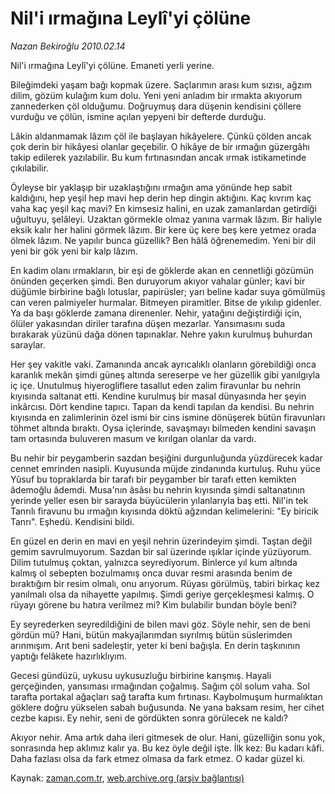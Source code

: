 # Nil'i ırmağına Leylî'yi çölüne

*Nazan Bekiroğlu 2010.02.14*

<tr><td class="metin" colspan="2" style="padding-top: 20px; padding-left: 5px; ">Nil'i ırmağına Leylî'yi çölüne. Emaneti yerli yerine.</td></tr><tr><td class="metin" colspan="2" style="padding-top: 20px; padding-left: 5px; "><p>Bileğimdeki yaşam bağı kopmak üzere. Saçlarımın arası kum sızısı, ağzım dilim, gözüm kulağım kum dolu. Yeni yeni anladım bir ırmakta akıyorum zannederken çöl olduğumu. Doğruymuş dara düşenin kendisini çöllere vurduğu ve çölün, ismine açılan yepyeni bir defterde durduğu.
<p>Lâkin aldanmamak lâzım çöl ile başlayan hikâyelere. Çünkü çölden ancak çok derin bir hikâyesi olanlar geçebilir. O hikâye de bir ırmağın güzergâhı takip edilerek yazılabilir. Bu kum fırtınasından ancak ırmak istikametinde çıkılabilir.
<p>Öyleyse bir yaklaşıp bir uzaklaştığını ırmağın ama yönünde hep sabit kaldığını, hep yeşil hep mavi hep derin hep dingin aktığını. Kaç kıvrım kaç vaha kaç yeşil kaç mavi? En kimsesiz halini, en uzak zamanlardan getirdiği uğultuyu, şelâleyi. Uzaktan görmekle olmaz yanına varmak lâzım. Bir haliyle eksik kalır her halini görmek lâzım. Bir kere üç kere beş kere yetmez orada ölmek lâzım. Ne yapılır bunca güzellik? Ben hâlâ öğrenemedim. Yeni bir dil yeni bir gök yeni bir kalp lâzım.
<p>En kadim olanı ırmakların, bir eşi de göklerde akan en cennetliği gözümün önünden geçerken şimdi. Ben duruyorum akıyor vahalar günler; kavi bir düğümle birbirine bağlı lotuslar, papirüsler; yarı beline kadar suya gömülmüş can veren palmiyeler hurmalar. Bitmeyen piramitler. Bitse de yıkılıp gidenler. Ya da başı göklerde zamana direnenler. Nehir, yatağını değiştirdiği için, ölüler yakasından diriler tarafına düşen mezarlar. Yansımasını suda bırakarak yüzünü dağa dönen tapınaklar. Nehre yakın kurulmuş buhurdan saraylar.
<p>Her şey vakitle vaki. Zamanında ancak ayrıcalıklı olanların görebildiği onca karanlık mekân şimdi güneş altında sereserpe ve her güzellik gibi yanılgıyla iç içe. Unutulmuş hiyerogliflere tasallut eden zalim firavunlar bu nehrin kıyısında saltanat etti. Kendine kurulmuş bir masal dünyasında her şeyin inkârcısı. Dört kendine tapıcı. Tapan da kendi tapılan da kendisi. Bu nehrin kıyısında en zalimlerinin özel ismi bir cins ismine dönüşerek bütün firavunları töhmet altında bıraktı. Oysa içlerinde, savaşmayı bilmeden kendini savaşın tam ortasında buluveren masum ve kırılgan olanlar da vardı.
<p>Bu nehir bir peygamberin sazdan beşiğini durgunluğunda yüzdürecek kadar cennet emrinden nasipli. Kuyusunda müjde zindanında kurtuluş. Ruhu yüce Yûsuf bu topraklarda bir tarafı bir peygamber bir tarafı etten kemikten âdemoğlu âdemdi. Musa'nın âsâsı bu nehrin kıyısında şimdi saltanatının yerinde yeller esen bir sarayda büyücülerin yılanlarıyla baş etti. Nil'in tek Tanrılı firavunu bu ırmağın kıyısında döktü ağzından kelimelerini: "Ey biricik Tanrı". Eşhedü. Kendisini bildi.
<p>En güzel en derin en mavi en yeşil nehrin üzerindeyim şimdi. Taştan değil gemim savrulmuyorum. Sazdan bir sal üzerinde ışıklar içinde yüzüyorum. Dilim tutulmuş çoktan, yalnızca seyrediyorum. Binlerce yıl kum altında kalmış ol sebepten bozulmamış onca duvar resmi arasında benim de bıraktığım bir resim olmalı, onu arıyorum. Rüyası görülmüş, tabiri birkaç kez yanılmalı olsa da nihayette yapılmış. Şimdi geriye gerçekleşmesi kalmış. O rüyayı görene bu hatıra verilmez mi? Kim bulabilir bundan böyle beni?
<p>Ey seyrederken seyredildiğini de bilen mavi göz. Söyle nehir, sen de beni gördün mü? Hani, bütün makyajlarımdan sıyrılmış bütün süslerimden arınmışım. Arıt beni sadeleştir, yeter ki beni bağışla. En derin taşkınının yaptığı felâkete hazırlıklıyım.
<p>Gecesi gündüzü, uykusu uykusuzluğu birbirine karışmış. Hayali gerçeğinden, yansıması ırmağından çoğalmış. Sağım çöl solum vaha. Sol tarafta portakal ağaçları sağ tarafta kum fırtınası. Kaybolmuşum hurmalıktan göklere doğru yükselen sabah buğusunda. Ne yana baksam resim, her cihet cezbe kapısı. Ey nehir, seni de gördükten sonra görülecek ne kaldı?
<p>Akıyor nehir. Ama artık daha ileri gitmesek de olur. Hani, güzelliğin sonu yok, sonrasında hep aklımız kalır ya. Bu kez öyle değil işte. İlk kez: Bu kadarı kâfi. Daha fazlası olsa da fark etmez olmasa da fark etmez. O kadar güzel ki. <br/></p></p></p></p></p></p></p></p></p></p></td></tr>

Kaynak: [zaman.com.tr](http://zaman.com.tr/yazar.do?yazino=951381), [web.archive.org (arşiv bağlantısı)](http://web.archive.org/web/20100302020304/http://www.zaman.com.tr:80/yazar.do?yazino=951381)
